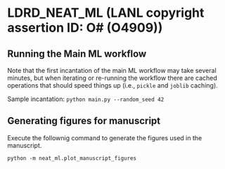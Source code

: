 # LDRD_NEAT_ML (LANL copyright assertion ID: O# (O4909))

## Running the Main ML workflow

Note that the first incantation of the main ML
workflow may take several minutes, but when iterating
or re-running the workflow there are cached operations
that should speed things up (i.e., `pickle` and `joblib`
caching).

Sample incantation: `python main.py --random_seed 42`

## Generating figures for manuscript

Execute the follownig command to generate the figures
used in the manuscript. 

`python -m neat_ml.plot_manuscript_figures`